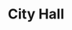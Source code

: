 ---
pid: ch897
title: City Hall
location_transcription: its already here
coordinates: 
zipcode: 
gen_neighborhood: 
neighborhood: 
outside_phl: 
age: 
age_range: 
instagram: 
image_file_name: ch_897.jpg
proposal_transcription: Its properly located, beautiful structure, took years to build
  and patrol
topic: Unknown
topic_summary: '0'
type: Other No Form
keywords_other: 
credit: 
image_labels: 
twitter: 
facebook: 
permalink: "/monuments/ch897/"
layout: item-page
---